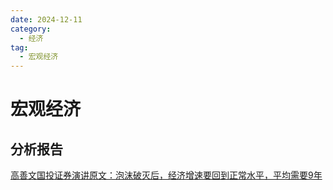 ```yaml
---
date: 2024-12-11
category:
  - 经济
tag:
  - 宏观经济
---
```


# 宏观经济

## 分析报告

[高善文国投证券演讲原文：泡沫破灭后，经济增速要回到正常水平，平均需要9年](https://chinadigitaltimes.net/chinese/713727.html)
